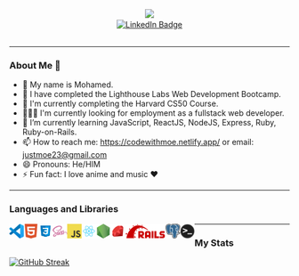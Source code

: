 <div id="header" align="center">
  <img src="https://media.giphy.com/media/qgQUggAC3Pfv687qPC/giphy.gif" width="200"/>
</div>
<div id="badges" align="center">
  <a href="https://www.linkedin.com/in/mohamed-mohamed96/">
  <img src="https://img.shields.io/badge/LinkedIn-blue?style=for-the-badge&logo=linkedin&logoColor=white" alt="LinkedIn Badge"/>
  </a>
</div>
<div align="center">
<img src="https://komarev.com/ghpvc/?username=mozeezy&style=flat-square&color=blue" alt=""/>
</div>

---

### About Me 👋


- :man: My name is Mohamed.
- 🔭 I have completed the Lighthouse Labs Web Development Bootcamp.
- 🔭 I'm currently completing the Harvard CS50 Course.
- 👨🏾‍💻 I'm currently looking for employment as a fullstack web developer.
- 🌱 I’m currently learning JavaScript, ReactJS, NodeJS, Express, Ruby, Ruby-on-Rails.
- 📫 How to reach me: https://codewithmoe.netlify.app/ or email: justmoe23@gmail.com
- 😄 Pronouns: He/HIM
- ⚡ Fun fact: I love anime and music ❤️

---

### Languages and Libraries
[<img align="left" alt="Visual Studio Code" width="26px" src="./icons/vscode.png" />](https://visualstudio.microsoft.com/)
[<img align="left" alt="HTML5" width="26px" src="./icons/html5.png" />](https://developer.mozilla.org/en-US/docs/Glossary/HTML5)
[<img align="left" alt="CSS3" width="26px" src="./icons/css3.png" />](https://developer.mozilla.org/en-US/docs/Web/CSS)
[<img align="left" alt="Sass" width="26px" src="./icons/sass.png" />](https://sass-lang.com/)
[<img align="left" alt="JavaScript" width="26px" src="./icons/javascript.png" />](https://developer.mozilla.org/en-US/docs/Web/JavaScript)
[<img align="left" alt="React" width="26px" src="./icons/react.png" />](https://reactjs.org/)
[<img align="left" alt="Node.js" width="26px" src="./icons/nodejs.png" />](https://nodejs.org/en/)
[<img align="left" alt="Ruby" width="26px" src="./icons/ruby.png" />](https://www.ruby-lang.org/en/)
[<img align="left" alt="Rails" height="26px" src="./icons/rails.png" />](https://rubyonrails.org/)
[<img align="left" alt="PostgreSQL" width="26px" src="./icons/postgresql.png" />](https://www.postgresql.org/)
[<img align="left" alt="Terminal" width="26px" src="./icons/terminal.png" />](https://iterm2.com/)

---

### My Stats
[![GitHub Streak](http://github-readme-streak-stats.herokuapp.com?user=mozeezy&theme=dark&background=000000)](https://git.io/streak-stats)


